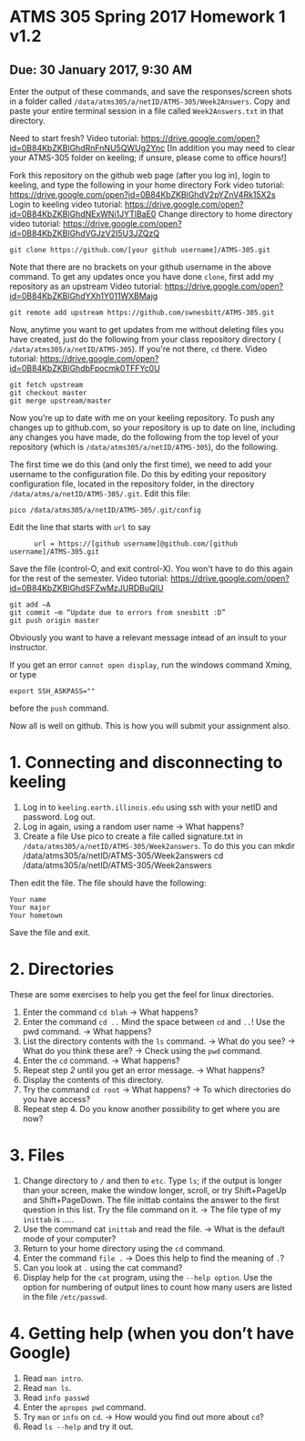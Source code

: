 # ATMS 305 Spring 2017 Homework 1  v1.2
## Due: 30 January 2017, 9:30 AM
Enter the output of these commands, and save the responses/screen shots in a folder called `/data/atms305/a/netID/ATMS-305/Week2Answers`.  Copy and paste your entire terminal session in a file called `Week2Answers.txt` in that directory.

Need to start fresh?
Video tutorial: https://drive.google.com/open?id=0B84KbZKBlGhdRnFnNU5QWUg2Ync
[In addition you may need to clear your ATMS-305 folder on keeling; if unsure, please come to office hours!]

Fork this repository on the github web page (after you log in), login to keeling, and type the following in your home directory
Fork video tutorial: https://drive.google.com/open?id=0B84KbZKBlGhdV2pYZnV4Rk15X2s
Login to keeling video tutorial: https://drive.google.com/open?id=0B84KbZKBlGhdNExWNi1JYTlBaE0
Change directory to home directory video tutorial: https://drive.google.com/open?id=0B84KbZKBlGhdVGJzV2I5U3JZQzQ

```
git clone https://github.com/[your github username]/ATMS-305.git
```

Note that there are no brackets on your github username in the above command.  To get any updates once you have done `clone`, first add my repository as an upstream
Video tutorial: https://drive.google.com/open?id=0B84KbZKBlGhdYXh1Y011WXBMajg
```
git remote add upstream https://github.com/swnesbitt/ATMS-305.git
```
Now, anytime you want to get updates from me without deleting files you have created, just do the following from your class repository directory ( `/data/atms305/a/netID/ATMS-305`).  If you're not there, `cd` there.
Video tutorial: https://drive.google.com/open?id=0B84KbZKBlGhdbFpocmk0TFFYc0U
```
git fetch upstream
git checkout master
git merge upstream/master
```
Now you’re up to date with me on your keeling repository.
To push any changes up to github.com, so your repository is up to date on line, including any changes you have made, do the following from the top level of your repository (which is `/data/atms305/a/netID/ATMS-305`), do the following.

The first time we do this (and only the first time), we need to add your username to the configuration file.  Do this by editing your repository configuration file, located in the repository folder, in the directory `/data/atms/a/netID/ATMS-305/.git`.  Edit this file:
```
pico /data/atms305/a/netID/ATMS-305/.git/config
```
Edit the line that starts with `url` to say
```
      url = https://[github username]@github.com/[github username]/ATMS-305.git
```
Save the file (control-O, and exit control-X).  You won't have to do this again for the rest of the semester.
Video tutorial: https://drive.google.com/open?id=0B84KbZKBlGhdSFZwMzJURDBuQlU
```
git add –A
git commit –m “Update due to errors from snesbitt :D”
git push origin master
```
Obviously you want to have a relevant message intead of an insult to your instructor.

If you get an error `cannot open display`, run the windows command Xming, or type
```
export SSH_ASKPASS=""
```
before the `push` command.

Now all is well on github.  This is how you will submit your assignment also.

# 1. Connecting and disconnecting to keeling
1.	Log in to `keeling.earth.illinois.edu` using ssh with your netID and password. Log out.
2.	Log in again, using a random user name
-> What happens?
2. Create a file
Use pico to create a file called signature.txt in `/data/atms305/a/netID/ATMS-305/Week2answers`.
To do this you can
mkdir /data/atms305/a/netID/ATMS-305/Week2answers
cd /data/atms305/a/netID/ATMS-305/Week2answers

Then edit the file.
The file should have the following:
```
Your name
Your major
Your hometown
```
Save the file and exit.
# 2. Directories
These are some exercises to help you get the feel for linux directories.
1.	Enter the command `cd blah`
-> What happens?
2.	Enter the command `cd ..`
Mind the space between `cd` and `..`! Use the pwd command.
-> What happens?
3.	List the directory contents with the `ls` command.
-> What do you see?
-> What do you think these are?
-> Check using the `pwd` command.
4.	Enter the `cd` command.
-> What happens?
5.	Repeat step *2* until you get an error message.
-> What happens?
6.	Display the contents of this directory.
7.	Try the command `cd root`
-> What happens?
-> To which directories do you have access?
8.	Repeat step 4.
Do you know another possibility to get where you are now?

# 3. Files
1.	Change directory to `/` and then to `etc`. Type `ls`; if the output is longer than your screen, make the window longer, scroll, or try Shift+PageUp and Shift+PageDown.
The file inittab contains the answer to the first question in this list. Try the file command on it.
-> The file type of my `inittab` is .....
1. Use the command cat `inittab` and read the file.
-> What is the default mode of your computer?
1.	Return to your home directory using the `cd` command.
1.	Enter the command `file .`
-> Does this help to find the meaning of `.`?
1.	Can you look at `.` using the cat command?
1.	Display help for the `cat` program, using the `--help option`. Use the option for numbering of output lines to count how many users are listed in the file `/etc/passwd`.

# 4. Getting help (when you don’t have Google)
1.	Read `man intro`.
1.	Read `man ls`.
1.	Read `info passwd`
1. Enter the `apropos pwd` command.
1.	Try `man` or `info` on `cd`.
-> How would you find out more about `cd`?
1.	Read `ls --help` and try it out.
